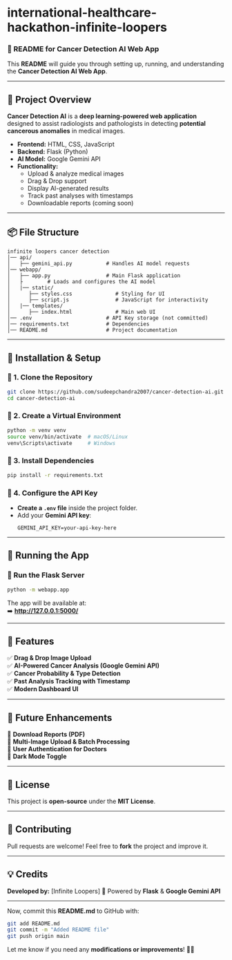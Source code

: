 # international-healthcare-hackathon-infinite-loopers
### **🚀 README for Cancer Detection AI Web App**  
This **README** will guide you through setting up, running, and understanding the **Cancer Detection AI Web App**.  

---

## **📌 Project Overview**
**Cancer Detection AI** is a **deep learning-powered web application** designed to assist radiologists and pathologists in detecting **potential cancerous anomalies** in medical images.  
- **Frontend:** HTML, CSS, JavaScript  
- **Backend:** Flask (Python)  
- **AI Model:** Google Gemini API  
- **Functionality:**
  - Upload & analyze medical images  
  - Drag & Drop support  
  - Display AI-generated results  
  - Track past analyses with timestamps  
  - Downloadable reports (coming soon)  

---

## **📦 File Structure**
```
infinite loopers cancer detection
│── api/
│   ├── gemini_api.py           # Handles AI model requests
│── webapp/
│   ├── app.py                  # Main Flask application
│   ├        # Loads and configures the AI model
│   |── static/
│      ├── styles.css              # Styling for UI
│      ├── script.js               # JavaScript for interactivity
│   |── templates/
│      ├── index.html              # Main web UI
│── .env                        # API Key storage (not committed)
│── requirements.txt            # Dependencies
│── README.md                   # Project documentation
```

---

## **🚀 Installation & Setup**
### **🔹 1. Clone the Repository**
```bash
git clone https://github.com/sudeepchandra2007/cancer-detection-ai.git
cd cancer-detection-ai
```

### **🔹 2. Create a Virtual Environment**
```bash
python -m venv venv
source venv/bin/activate  # macOS/Linux
venv\Scripts\activate     # Windows
```

### **🔹 3. Install Dependencies**
```bash
pip install -r requirements.txt
```

### **🔹 4. Configure the API Key**
- **Create a `.env` file** inside the project folder.
- Add your **Gemini API key**:
  ```
  GEMINI_API_KEY=your-api-key-here
  ```

---

## **🚦 Running the App**
### **🔹 Run the Flask Server**
```bash
python -m webapp.app
```
The app will be available at:  
➡️ **http://127.0.0.1:5000/**  

---

## **🎯 Features**
✅ **Drag & Drop Image Upload**  
✅ **AI-Powered Cancer Analysis (Google Gemini API)**  
✅ **Cancer Probability & Type Detection**  
✅ **Past Analysis Tracking with Timestamp**  
✅ **Modern Dashboard UI**  

---

## **📌 Future Enhancements**
🔹 **Download Reports (PDF)**  
🔹 **Multi-Image Upload & Batch Processing**  
🔹 **User Authentication for Doctors**  
🔹 **Dark Mode Toggle**  

---

## **📜 License**
This project is **open-source** under the **MIT License**.  

---

## **🤝 Contributing**
Pull requests are welcome! Feel free to **fork** the project and improve it.  

---

## **💡 Credits**
**Developed by:** [Infinite Loopers] 
🚀 Powered by **Flask** & **Google Gemini API**  

---

Now, commit this **README.md** to GitHub with:  
```bash
git add README.md
git commit -m "Added README file"
git push origin main
```
Let me know if you need any **modifications or improvements**! 🚀🔥
